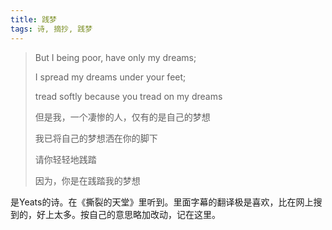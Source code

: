 ```yaml
---
title: 践梦
tags: 诗, 摘抄, 践梦
---
```


> But I being poor, have only my dreams;
> 
> I spread my dreams under your feet;
> 
> tread softly because you tread on my dreams
> 
> 
> 但是我，一个凄惨的人，仅有的是自己的梦想
> 
> 我已将自己的梦想洒在你的脚下
> 
> 请你轻轻地践踏
> 
> 因为，你是在践踏我的梦想

是Yeats的诗。在《撕裂的天堂》里听到。里面字幕的翻译极是喜欢，比在网上搜到的，好上太多。按自己的意思略加改动，记在这里。

